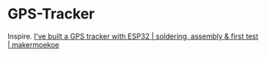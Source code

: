 # GPS-Tracker
Inspire. [I've built a GPS tracker with ESP32 | soldering, assembly &amp; first test | makermoekoe](https://youtu.be/jASQQFm4NNM)
